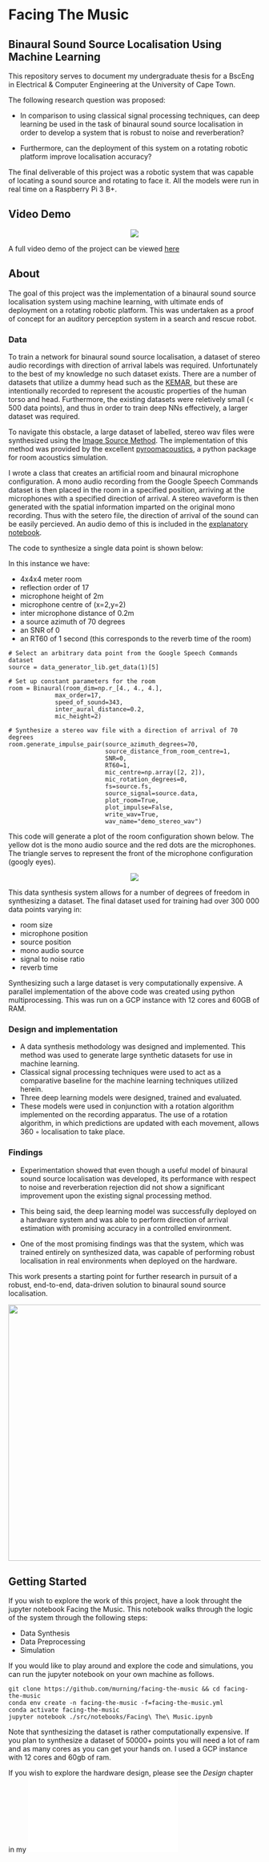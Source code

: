 Facing The Music
==============================

## Binaural Sound Source Localisation Using Machine Learning

This repository serves to document my undergraduate thesis for a BscEng in Electrical & Computer Engineering at the University of Cape Town. 

The following research question was proposed: 

* In comparison to using classical signal processing techniques, can deep learning
  be used in the task of binaural sound source localisation in order to
  develop a system that is robust to noise and reverberation? 
  
* Furthermore, can the deployment of this system on a rotating robotic platform improve localisation accuracy?


The final deliverable of this project was a robotic system that was capable of locating a sound source and rotating to face it. All the models were run in real time on a Raspberry Pi 3 B+. 

Video Demo
---------------

<p align="center">
  <img src=./images/demo.gif>
</p>

A full video demo of the project can be viewed [here](https://youtu.be/xl86-_YQZdM?t=185)
 

About
--------------

The goal of this project was the implementation of a binaural sound source localisation
system using machine learning, with ultimate ends of deployment on a rotating robotic
platform. This was undertaken as a proof of concept for an auditory perception system in a search and rescue robot. 

### Data

To train a network for binaural sound source localisation, a dataset of stereo audio recordings with direction of arrival labels was required. Unfortunately to the best of my knowledge no such dataset exists. There are a number of datasets that utilize a dummy head such as the [KEMAR](https://www.gras.dk/products/head-torso-simulators-kemar/product/733-45bb), but these are intentionally recorded to represent the acoustic properties of the human torso and head. Furthermore, the existing datasets were reletively small (< 500 data points), and thus in order to train deep NNs effectively, a larger dataset was required. 

To navigate this obstacle, a large dataset of labelled, stereo wav files were synthesized using the [Image Source Method](https://jontalle.web.engr.illinois.edu/uploads/537/Papers/Public/Allen/AllenBerkley79.pdf). The implementation of this method was provided by the excellent [pyroomacoustics](https://pyroomacoustics.readthedocs.io/en/pypi-release/), a python package for room acoustics simulation.

I wrote a class that creates an artificial room and binaural microphone configuration. A mono audio recording from the Google Speech Commands dataset is then placed in the room in a specified position, arriving at the microphones with a specified direction of arrival. A stereo waveform is then generated with the spatial information imparted on the original mono recording. Thus with the setero file, the direction of arrival of the sound can be easily percieved. An audio demo of this is included in the [explanatory notebook](./src/notebooks/).

The code to synthesize a single data point is shown below: 

In this instance we have:
  - 4x4x4 meter room
  - reflection order of 17
  - microphone height of 2m
  - microphone centre of (x=2,y=2)
  - inter microphone distance of 0.2m 
  - a source azimuth of 70 degrees
  - an SNR of 0
  - an RT60 of 1 second (this corresponds to the reverb time of the room)

```
# Select an arbitrary data point from the Google Speech Commands dataset
source = data_generator_lib.get_data(1)[5] 

# Set up constant parameters for the room
room = Binaural(room_dim=np.r_[4., 4., 4.],
             max_order=17,
             speed_of_sound=343,
             inter_aural_distance=0.2,
             mic_height=2)

# Synthesize a stereo wav file with a direction of arrival of 70 degrees
room.generate_impulse_pair(source_azimuth_degrees=70,
                           source_distance_from_room_centre=1,
                           SNR=0,
                           RT60=1,
                           mic_centre=np.array([2, 2]),
                           mic_rotation_degrees=0,
                           fs=source.fs,
                           source_signal=source.data,
                           plot_room=True,
                           plot_impulse=False,
                           write_wav=True,
                           wav_name="demo_stereo_wav")
```

This code will generate a plot of the room configuration shown below. The yellow
dot is the mono audio source and the red dots are the microphones. The triangle
serves to represent the front of the microphone configuration (googly eyes).
<p align="center">
  <img src=./images/70_degree_room_config.png>
</p>


This data synthesis system allows for a number of degrees of freedom in
synthesizing a dataset. The final dataset used for training had over 300 000
data points varying in: 
- room size
- microphone position 
- source position
- mono audio source 
- signal to noise ratio
- reverb time

Synthesizing such a large dataset is very computationally expensive. A parallel
implementation of the above code was created using python multiprocessing. This
was run on a GCP instance with 12 cores and 60GB of RAM. 

### Design and implementation

* A data synthesis methodology was designed and implemented. This method was used to generate large synthetic datasets for use    in machine learning. 
* Classical signal processing techniques were used to act as a comparative
  baseline for the machine learning techniques utilized herein.
* Three deep learning models were designed, trained and evaluated. 
* These models were used in conjunction with a rotation
  algorithm implemented on the recording apparatus. The use of a rotation algorithm,
  in which predictions are updated with each movement, allows 360 ◦ localisation to take
  place. 

### Findings

* Experimentation showed that even though a useful model of binaural sound
  source localisation was developed, its performance with respect to noise and reverberation
rejection did not show a significant improvement upon the existing signal processing
method. 

* This being said, the deep learning model was successfully deployed on a hardware
system and was able to perform direction of arrival estimation with promising accuracy
in a controlled environment. 

* One of the most promising findings was that the system, which was trained entirely on synthesized data, was capable of    performing robust localisation in real environments when deployed on the hardware. 

This work presents a starting point for further research in pursuit of a robust, end-to-end, data-driven solution to binaural sound source localisation.

<p align="center">
  <img src=./images/rotating.gif width="512" height="512">
</p>

Getting Started
--------------------

If you wish to explore the work of this project, have a look throught the jupyter notebook Facing the Music. This notebook
walks through the logic of the system through the following steps:

* Data Synthesis
* Data Preprocessing
* Simulation

If you would like to play around and explore the code and simulations, you can run the jupyter notebook on your own 
machine as follows. 

```
git clone https://github.com/murning/facing-the-music && cd facing-the-music
conda env create -n facing-the-music -f=facing-the-music.yml
conda activate facing-the-music
jupyter notebook ./src/notebooks/Facing\ The\ Music.ipynb
```

Note that synthesizing the dataset is rather computationally expensive. If you plan to synthesize a dataset of 50000+ points you will need a lot of ram and as many cores as you can get your hands on. I used a GCP instance with 12 cores and 60gb of ram.

If you wish to explore the hardware design, please see the *Design* chapter in my ![thesis](./report/undergraduate_thesis_kevin_murning.pdf)


